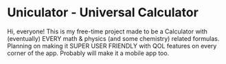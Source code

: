 # Uniculator - Universal Calculator
Hi, everyone! This is my free-time project made to be a Calculator with (eventually) EVERY math & physics (and some chemistry) related formulas. Planning on making it SUPER USER FRIENDLY with QOL features on every corner of the app. Probably will make it a mobile app too.
